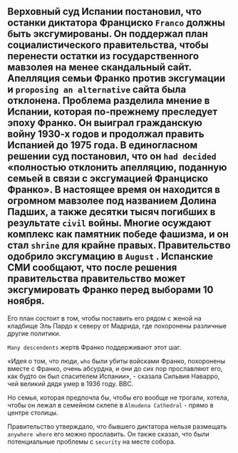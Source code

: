 ## Верховный суд Испании постановил, что останки диктатора Франциско `Franco` должны быть эксгумированы. Он поддержал план социалистического правительства, чтобы перенести остатки из государственного мавзолея на менее скандальный сайт. Апелляция семьи Франко против эксгумации и `proposing an alternative` сайта была отклонена. Проблема разделила мнение в Испании, которая по-прежнему преследует эпоху Франко. Он выиграл гражданскую войну 1930-х годов и продолжал править Испанией до 1975 года. В единогласном решении суд постановил, что он `had decided` «полностью отклонить апелляцию, поданную семьей в связи с эксгумацией Франциско Франко». В настоящее время он находится в огромном мавзолее под названием Долина Падших, а также десятки тысяч погибших в результате `civil` войны. Многие осуждают комплекс как памятник победе фашизма, и он стал `shrine` для крайне правых. Правительство одобрило эксгумацию в `August` . Испанские СМИ сообщают, что после решения правительства правительство может эксгумировать Франко перед выборами 10 ноября.

Его план состоит в том, чтобы поставить его рядом с женой на кладбище Эль Пардо к северу от Мадрида, где похоронены различные другие политики.

`Many descendents` жертв Франко поддерживают этот шаг.

«Идея о том, что люди, `who` были убиты войсками Франко, похоронены вместе с Франко, очень абсурдна, и они до сих пор прославляют его, как будто он был спасителем Испании», - сказала Сильвия Наварро, чей великий дядя умер в 1936 году. BBC.

Но семья, которая предпочла бы, чтобы его вообще не трогали, хотела, чтобы он лежал в семейном склепе в `Almudena Cathedral` - прямо в центре столицы.

Правительство утверждало, что бывшего диктатора нельзя размещать `anywhere where` его можно прославить. Он также сказал, что были потенциальные проблемы с `security` на месте собора.
